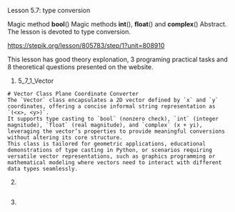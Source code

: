Lesson 5.7: type conversion

Magic method **bool**()
Magic methods **int**(), **float**() and **complex**()
Abstract. The lesson is devoted to type conversion.

https://stepik.org/lesson/805783/step/1?unit=808910

This lesson has good theory explonation, 3 programing practical tasks and 8 theoretical questions presented on the website.

1. 5_7_1_Vector

```
# Vector Class Plane Coordinate Converter
The `Vector` class encapsulates a 2D vector defined by `x` and `y` coordinates, offering a concise informal string representation as `(<x>, <y>)`.
It supports type casting to `bool` (nonzero check), `int` (integer magnitude), `float` (real magnitude), and `complex` (x + yi), leveraging the vector’s properties to provide meaningful conversions without altering its core structure.
This class is tailored for geometric applications, educational demonstrations of type casting in Python, or scenarios requiring versatile vector representations, such as graphics programming or mathematical modeling where vectors need to interact with different data types seamlessly.
```

2.

```

```

3.

```

```
